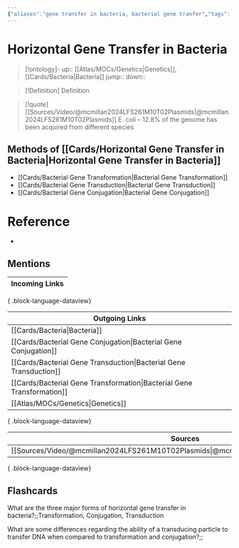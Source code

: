 ```yaml
---
{"aliases":"gene transfer in bacteria, bacterial gene tranfer","tags":["Uni/LFS261","flashcards/LFS261"],"dg-publish":true,"permalink":"/cards/horizontal-gene-transfer-in-bacteria/","dgPassFrontmatter":true}
---
```


# Horizontal Gene Transfer in Bacteria

> [!ontology]-
> up:: [[Atlas/MOCs/Genetics\|Genetics]], [[Cards/Bacteria\|Bacteria]]
> jump:: 
> down:: 

> [!Definition] Definition
> 

> [!quote] [[Sources/Video/@mcmillan2024LFS261M10T02Plasmids\|@mcmillan2024LFS261M10T02Plasmids]]
> E. coli – 12.8% of the genome has been acquired from different species

## Methods of [[Cards/Horizontal Gene Transfer in Bacteria\|Horizontal Gene Transfer in Bacteria]]

- [[Cards/Bacterial Gene Transformation\|Bacterial Gene Transformation]]
- [[Cards/Bacterial Gene Transduction\|Bacterial Gene Transduction]]
- [[Cards/Bacterial Gene Conjugation\|Bacterial Gene Conjugation]]

# Reference
- 

## Mentions

| Incoming Links |
| -------------- |

{ .block-language-dataview}

| Outgoing Links                                                            |
| ------------------------------------------------------------------------- |
| [[Cards/Bacteria\|Bacteria]]                                           |
| [[Cards/Bacterial Gene Conjugation\|Bacterial Gene Conjugation]]       |
| [[Cards/Bacterial Gene Transduction\|Bacterial Gene Transduction]]     |
| [[Cards/Bacterial Gene Transformation\|Bacterial Gene Transformation]] |
| [[Atlas/MOCs/Genetics\|Genetics]]                                      |

{ .block-language-dataview}

| Sources                                                                                   |
| ----------------------------------------------------------------------------------------- |
| [[Sources/Video/@mcmillan2024LFS261M10T02Plasmids\|@mcmillan2024LFS261M10T02Plasmids]] |

{ .block-language-dataview}

## Flashcards 

What are the three major forms of horizontal gene transfer in bacteria?;;Transformation, Conjugation, Transduction
<!--SR:!2024-05-18,3,250-->

What are some differences regarding the ability of a transducing particle to transfer DNA when compared to transformation and conjugation?;;
<!--SR:!2024-05-16,1,230-->